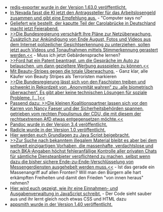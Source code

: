 * [redis-exporter wurde in der Version 1.63.0 veröffentlicht.](https://github.com/oliver006/redis_exporter/releases/tag/v1.63.0)
* [In Nevada fasst die KI jetzt den Antragssteller für das Arbeitslosengeld zusammen und gibt eine Empfehlung aus.](https://blog.fefe.de/?ts=981f7c95) - "Computer says no"
* [Geliefert wie bestellt, der kaputte Teil der Carolabrücke in Deutschland macht jetzt Feierabend.](https://blog.fefe.de/?ts=981f9bb5)
* [>>Die Bundesregierung verschärft Ihre Pläne zur Netzüberwachung. Zusätzlich zur Ankündigung von Ende August, Fotos und Videos aus dem Internet polizeilicher Gesichtserkennung zu unterziehen, sollen jetzt auch Videos und Tonaufnahmen mittels Stimmerkennung gerastert werden.<<](https://blog.fefe.de/?ts=981e0c3a) - Muss ich jetzt Gebärdensprache lernen?
* [>>Ford hat ein Patent beantragt, um die Gespräche im Auto zu belauschen, um dann gezieltere Werbung ausspielen zu können.<<](https://blog.fefe.de/?ts=981ea23f)
* [Mit Beauty-Stripes gegen die totale Überwachung.](https://netzpolitik.org/2024/digitale-selbstverteidigung-biometrische-gesichtserkennung-abwehren/) - Ganz klar, alle Käufer von Beauty Stripes als Terroristen markieren
* [>>Die Bundesregierung lässt sich von den Faschisten treiben und schwenkt in Rekordzeit von „Anonymität wahren“ zu „alle biometrisch überwachen“. Es gibt aber keine technischen Lösungen für soziale Probleme. [...]<<](https://www.ccc.de/de/updates/2024/zivilgesellschaft-kritisiert-sicherheitspaket)
* [Passend dazu: >>Die kleinen Koalitionspartner lassen sich vor den Karren von Nancy Faeser und der Sicherheitsbehörden spannen, getrieben vom rechten Populismus der CDU, die mit diesem der rechtsextremen AfD etwas entgegensetzen möchte.<<](https://netzpolitik.org/2024/sicherheitspaket-der-ampel-grundrechte-totalverlust-bei-gruenen-und-fdp/)
* [Pandoc wurde in der Version 3.4 veröffentlicht.](https://lwn.net/Articles/989660/)
* [Radicle wurde in der Version 1.0 veröffentlicht.](https://radicle.xyz/2024/09/10/radicle-1.0.html)
* [Hier werden euch Grundlagen zu Java Script beigebracht.](https://www.freecodecamp.org/news/essential-javascript-concepts-before-react/)
* [>>Zur Suche nach bekanntem illegalem Material bleibt es aber bei dem weltweit einzigartigen Vorhaben, die massenhafte, verdachtslose und nach BKA-Angaben höchst fehleranfällige Kontrolle aller privaten Chats für sämtliche Diensteanbieter verpflichtend zu machen, selbst wenn dazu die bisher sichere Ende-zu-Ende-Verschlüsselung von Messengerdiensten ausgehebelt werden muss.<<](https://www.patrick-breyer.de/neuester-eu-anlauf-zur-chatkontrolle-werden-messenger-dienste-in-europa-gesperrt/) - Ist das gerade ein Massenangriff auf allen Fronten? Will man den Bürgern alle hart erkämpften Freiheiten und damit den Frieden "von innen heraus" nehmen?
* [Hier wird euch gezeigt, wie ihr eine Einnahmen- und Ausgabenverwaltung in JavaScript schreibt.](https://www.freecodecamp.org/news/how-to-build-an-expense-tracker-with-html-css-and-javascript/) - Der Code sieht sauber aus und ihr lernt gleich noch etwas CSS und HTML dazu
* [appsmith wurde in der Version 1.40 veröffentlicht.](https://github.com/appsmithorg/appsmith/releases/tag/v1.40)
